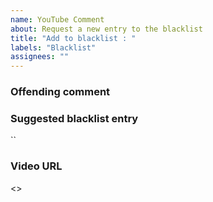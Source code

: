 ```yaml
---
name: YouTube Comment
about: Request a new entry to the blacklist
title: "Add to blacklist : "
labels: "Blacklist"
assignees: ""
---
```


### Offending comment

>

### Suggested blacklist entry

``

### Video URL

<>
